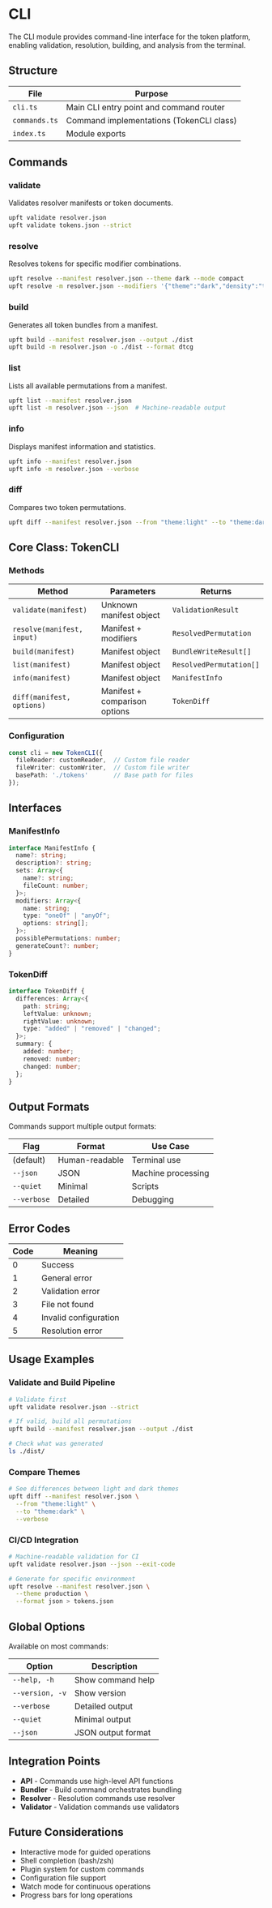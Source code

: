 # CLI

The CLI module provides command-line interface for the token platform, enabling validation, resolution, building, and analysis from the terminal.

## Structure

| File | Purpose |
|------|---------|
| `cli.ts` | Main CLI entry point and command router |
| `commands.ts` | Command implementations (TokenCLI class) |
| `index.ts` | Module exports |

## Commands

### validate
Validates resolver manifests or token documents.

```bash
upft validate resolver.json
upft validate tokens.json --strict
```

### resolve
Resolves tokens for specific modifier combinations.

```bash
upft resolve --manifest resolver.json --theme dark --mode compact
upft resolve -m resolver.json --modifiers '{"theme":"dark","density":"tight"}'
```

### build
Generates all token bundles from a manifest.

```bash
upft build --manifest resolver.json --output ./dist
upft build -m resolver.json -o ./dist --format dtcg
```

### list
Lists all available permutations from a manifest.

```bash
upft list --manifest resolver.json
upft list -m resolver.json --json  # Machine-readable output
```

### info
Displays manifest information and statistics.

```bash
upft info --manifest resolver.json
upft info -m resolver.json --verbose
```

### diff
Compares two token permutations.

```bash
upft diff --manifest resolver.json --from "theme:light" --to "theme:dark"
```

## Core Class: TokenCLI

### Methods

| Method | Parameters | Returns |
|--------|------------|---------|
| `validate(manifest)` | Unknown manifest object | `ValidationResult` |
| `resolve(manifest, input)` | Manifest + modifiers | `ResolvedPermutation` |
| `build(manifest)` | Manifest object | `BundleWriteResult[]` |
| `list(manifest)` | Manifest object | `ResolvedPermutation[]` |
| `info(manifest)` | Manifest object | `ManifestInfo` |
| `diff(manifest, options)` | Manifest + comparison options | `TokenDiff` |

### Configuration

```typescript
const cli = new TokenCLI({
  fileReader: customReader,  // Custom file reader
  fileWriter: customWriter,  // Custom file writer
  basePath: './tokens'       // Base path for files
});
```

## Interfaces

### ManifestInfo
```typescript
interface ManifestInfo {
  name?: string;
  description?: string;
  sets: Array<{
    name?: string;
    fileCount: number;
  }>;
  modifiers: Array<{
    name: string;
    type: "oneOf" | "anyOf";
    options: string[];
  }>;
  possiblePermutations: number;
  generateCount?: number;
}
```

### TokenDiff
```typescript
interface TokenDiff {
  differences: Array<{
    path: string;
    leftValue: unknown;
    rightValue: unknown;
    type: "added" | "removed" | "changed";
  }>;
  summary: {
    added: number;
    removed: number;
    changed: number;
  };
}
```

## Output Formats

Commands support multiple output formats:

| Flag | Format | Use Case |
|------|--------|----------|
| (default) | Human-readable | Terminal use |
| `--json` | JSON | Machine processing |
| `--quiet` | Minimal | Scripts |
| `--verbose` | Detailed | Debugging |

## Error Codes

| Code | Meaning |
|------|---------|
| 0 | Success |
| 1 | General error |
| 2 | Validation error |
| 3 | File not found |
| 4 | Invalid configuration |
| 5 | Resolution error |

## Usage Examples

### Validate and Build Pipeline
```bash
# Validate first
upft validate resolver.json --strict

# If valid, build all permutations
upft build --manifest resolver.json --output ./dist

# Check what was generated
ls ./dist/
```

### Compare Themes
```bash
# See differences between light and dark themes
upft diff --manifest resolver.json \
  --from "theme:light" \
  --to "theme:dark" \
  --verbose
```

### CI/CD Integration
```bash
# Machine-readable validation for CI
upft validate resolver.json --json --exit-code

# Generate for specific environment
upft resolve --manifest resolver.json \
  --theme production \
  --format json > tokens.json
```

## Global Options

Available on most commands:

| Option | Description |
|--------|-------------|
| `--help, -h` | Show command help |
| `--version, -v` | Show version |
| `--verbose` | Detailed output |
| `--quiet` | Minimal output |
| `--json` | JSON output format |

## Integration Points

- **API** - Commands use high-level API functions
- **Bundler** - Build command orchestrates bundling
- **Resolver** - Resolution commands use resolver
- **Validator** - Validation commands use validators

## Future Considerations

- Interactive mode for guided operations
- Shell completion (bash/zsh)
- Plugin system for custom commands
- Configuration file support
- Watch mode for continuous operations
- Progress bars for long operations
